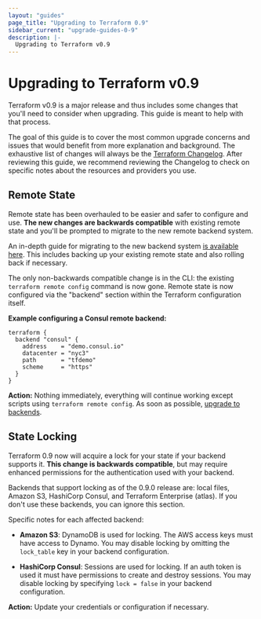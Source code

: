 ```yaml
---
layout: "guides"
page_title: "Upgrading to Terraform 0.9"
sidebar_current: "upgrade-guides-0-9"
description: |-
  Upgrading to Terraform v0.9
---
```


# Upgrading to Terraform v0.9

Terraform v0.9 is a major release and thus includes some changes that
you'll need to consider when upgrading. This guide is meant to help with
that process.

The goal of this guide is to cover the most common upgrade concerns and
issues that would benefit from more explanation and background. The exhaustive
list of changes will always be the
[Terraform Changelog](https://github.com/DeviaVir/terraform/blob/master/CHANGELOG.md).
After reviewing this guide, we recommend reviewing the Changelog to check on
specific notes about the resources and providers you use.

## Remote State

Remote state has been overhauled to be easier and safer to configure and use.
**The new changes are backwards compatible** with existing remote state and
you'll be prompted to migrate to the new remote backend system.

An in-depth guide for migrating to the new backend system
[is available here](/docs/backends/legacy-0-8.html). This includes
backing up your existing remote state and also rolling back if necessary.

The only non-backwards compatible change is in the CLI: the existing
`terraform remote config` command is now gone. Remote state is now configured
via the "backend" section within the Terraform configuration itself.

**Example configuring a Consul remote backend:**

```
terraform {
  backend "consul" {
    address    = "demo.consul.io"
    datacenter = "nyc3"
    path       = "tfdemo"
    scheme     = "https"
  }
}
```

**Action:** Nothing immediately, everything will continue working
except scripts using `terraform remote config`.
As soon as possible, [upgrade to backends](/docs/backends/legacy-0-8.html).

## State Locking

Terraform 0.9 now will acquire a lock for your state if your backend
supports it. **This change is backwards compatible**, but may require
enhanced permissions for the authentication used with your backend.

Backends that support locking as of the 0.9.0 release are: local files,
Amazon S3, HashiCorp Consul, and Terraform Enterprise (atlas). If you don't
use these backends, you can ignore this section.

Specific notes for each affected backend:

  * **Amazon S3**: DynamoDB is used for locking. The AWS access keys
    must have access to Dynamo. You may disable locking by omitting the
    `lock_table` key in your backend configuration.

  * **HashiCorp Consul**: Sessions are used for locking. If an auth token
    is used it must have permissions to create and destroy sessions. You
    may disable locking by specifying `lock = false` in your backend
    configuration.

**Action:** Update your credentials or configuration if necessary.
